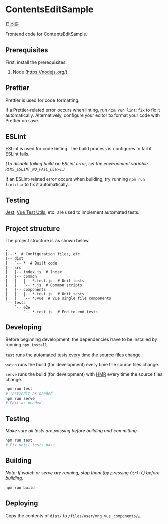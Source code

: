 # ContentsEditSample

[日本語](README.ja.md)

Frontend code for ContentsEditSample.

## Prerequisites

First, install the prerequisites.

1. Node (<https://nodejs.org/>)

## Prettier

Prettier is used for code formatting.

If a Prettier-related error occurs when linting, run `npm run lint:fix` to fix it automatically.
Alternatively, configure your editor to format your code with Prettier on save.

## ESLint

ESLint is used for code linting.
The build process is configures to fail if ESLint fails.

_(To disable failing build on ESLint error, set the environment variable `RCMS_ESLINT_NO_FAIL_DEV=1`.)_

If an ESLint-related error occurs when building, try running `npm run lint:fix` to fix it automatically.

## Testing

[Jest](https://facebook.github.io/jest/), [Vue Test Utils](https://vue-test-utils.vuejs.org/), etc. are used to implement automated tests.

## Project structure

The project structure is as shown below.

```
.
|-- *  # Configuration files, etc.
|-- dist
|   `-- *  # Built code
|-- src
|   |-- index.js  # Index
|   |-- common
|   |   |-- *.test.js  # Unit tests
|   |   `-- *.js  # Common scripts
|   |-- components
|   |   |-- *.test.js  # Unit tests
|   |   `-- *.vue  # Vue single file components
`-- tests
    `-- e2e
        `-- *.test.js  # End-to-end tests
```

## Developing

Before beginning development, the dependencies have to be installed by running `npm install`.

`test` runs the automated tests every time the source files change.

`watch` runs the build (for development) every time the source files change.

`serve` runs the build (for development) with [HMR](https://webpack.js.org/concepts/hot-module-replacement/) every time the source files change.

```sh
npm run test
# Test/edit as needed
npm run serve
# Edit as needed
```

## Testing

_Make sure all tests are passing before building and committing._

```sh
npm run test
# Fix until tests pass
```

## Building

_Note: If watch or serve are running, stop them (by pressing `Ctrl+C`) before building._

```sh
npm run build
```

## Deploying

Copy the contents of `dist/` to `/files/user/mng_vue_components/`。

